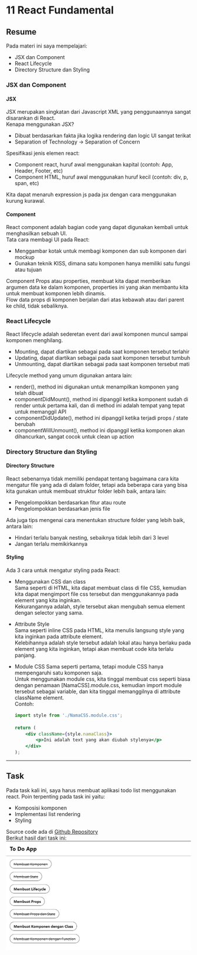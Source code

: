 # 11 React Fundamental

## Resume

Pada materi ini saya mempelajari:

-   JSX dan Component
-   React Lifecycle
-   Directory Structure dan Styling

### JSX dan Component

#### JSX

JSX merupakan singkatan dari Javascript XML yang penggunaannya sangat disarankan di React.  
Kenapa menggunakan JSX?

-   Dibuat berdasarkan fakta jika logika rendering dan logic UI sangat terikat
-   Separation of Technology → Separation of Concern

Spesifikasi jenis elemen react:

-   Component react, huruf awal menggunakan kapital (contoh: App, Header, Footer, etc)
-   Component HTML, huruf awal menggunakan huruf kecil (contoh: div, p, span, etc)

Kita dapat menaruh expression js pada jsx dengan cara menggunakan kurung kurawal.

#### Component

React component adalah bagian code yang dapat digunakan kembali untuk menghasilkan sebuah UI.  
Tata cara membagi UI pada React:

-   Menggambar kotak untuk membagi komponen dan sub komponen dari mockup
-   Gunakan teknik KISS, dimana satu komponen hanya memiliki satu fungsi atau tujuan

Component Props atau properties, membuat kita dapat memberikan argumen data ke dalam komponen, properties ini yang akan membantu kita untuk membuat komponen lebih dinamis.  
Flow data props di komponen berjalan dari atas kebawah atau dari parent ke child, tidak sebaliknya.

### React Lifecycle

React lifecycle adalah sederetan event dari awal komponen muncul sampai komponen menghilang.

-   Mounting, dapat diartikan sebagai pada saat komponen tersebut terlahir
-   Updating, dapat diartikan sebagai pada saat komponen tersebut tumbuh
-   Unmounting, dapat diartikan sebagai pada saat komponen tersebut mati

Lifecycle method yang umum digunakan antara lain:

-   render(), method ini digunakan untuk menampilkan komponen yang telah dibuat
-   componentDidMount(), method ini dipanggil ketika komponent sudah di render untuk pertama kali, dan di method ini adalah tempat yang tepat untuk memanggil API
-   componentDidUpdate(), method ini dipanggil ketika terjadi props / state berubah
-   componentWillUnmount(), method ini dipanggil ketika komponen akan dihancurkan, sangat cocok untuk clean up action

### Directory Structure dan Styling

#### Directory Structure

React sebenarnya tidak memiliki pendapat tentang bagaimana cara kita mengatur file yang ada di dalam folder, tetapi ada beberapa cara yang bisa kita gunakan untuk membuat struktur folder lebih baik, antara lain:

-   Pengelompokkan berdasarkan fitur atau route
-   Pengelompokkan berdasarkan jenis file

Ada juga tips mengenai cara menentukan structure folder yang lebih baik, antara lain:

-   Hindari terlalu banyak nesting, sebaiknya tidak lebih dari 3 level
-   Jangan terlalu memikirkannya

#### Styling

Ada 3 cara untuk mengatur styling pada React:

-   Menggunakan CSS dan class  
    Sama seperti di HTML, kita dapat membuat class di file CSS, kemudian kita dapat mengimport file css tersebut dan menggunakannya pada element yang kita inginkan.  
    Kekurangannya adalah, style tersebut akan mengubah semua element dengan selector yang sama.
-   Attribute Style  
    Sama seperti inline CSS pada HTML, kita menulis langsung style yang kita inginkan pada attribute element.  
    Kelebihannya adalah style tersebut adalah lokal atau hanya berlaku pada element yang kita inginkan, tetapi akan membuat code kita terlalu panjang.
-   Module CSS
    Sama seperti pertama, tetapi module CSS hanya mempengaruhi satu komponen saja.  
    Untuk menggunakan module css, kita tinggal membuat css seperti biasa dengan penamaan [NamaCSS].module.css, kemudian import module tersebut sebagai variable, dan kita tinggal memanggilnya di attribute className element.  
    Contoh:

    ```jsx
    import style from './NamaCSS.module.css';

    return (
    	<div className={style.namaClass}>
    		<p>Ini adalah text yang akan diubah stylenya</p>
    	</div>
    );
    ```

---

## Task

Pada task kali ini, saya harus membuat aplikasi todo list menggunakan react. Poin terpenting pada task ini yaitu:

-   Komposisi komponen
-   Implementasi list rendering
-   Styling

Source code ada di [Github Repository](https://www.github.com/mbaharip/Assignment-React-Fundamental)  
Berikut hasil dari task ini:  
![Hasil](./screenshots/hasil.png)
